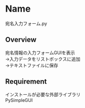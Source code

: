 # Name
宛名入力フォーム.py
## Overview
宛名情報の入力フォームGUIを表示  
→入力データをリストボックスに追加  
→テキストファイルに保存
## Requirement
インストールが必要な外部ライブラリ  
PySimpleGUI
